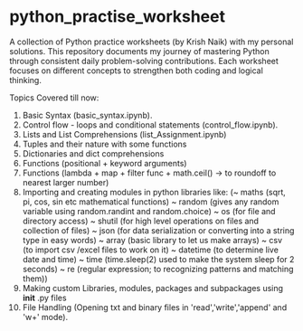 # python_practise_worksheet
A collection of Python practice worksheets (by Krish Naik) with my personal solutions. This repository documents my journey of mastering Python through consistent daily problem-solving contributions. Each worksheet focuses on different concepts to strengthen both coding and logical thinking. 

Topics Covered till now: 
1. Basic Syntax (basic_syntax.ipynb).
2. Control flow - loops and conditional statements (control_flow.ipynb).
3. Lists and List Comprehensions (list_Assignment.ipynb)
4. Tuples and their nature with some functions
5. Dictionaries and dict comprehensions
6. Functions (positional + keyword arguments)
7. Functions (lambda + map + filter func + math.ceil() -> to roundoff to nearest larger number)
8. Importing and creating modules in python libraries like:
   (~ maths (sqrt, pi, cos, sin etc mathematical functions)
   ~ random (gives any random variable using random.randint and random.choice)
   ~ os (for file and directory access)
   ~ shutil (for high level operations on files and collection of files)
  ~ json (for data serialization or converting into a string type in easy words)
   ~ array (basic library to let us make arrays)
   ~ csv (to import csv /excel files to work on it)
  ~ datetime (to determine live date and time)
  ~ time (time.sleep(2) used to make the system sleep for 2 seconds)
  ~ re (regular expression; to recognizing patterns and matching them))
9. Making custom Libraries, modules, packages and subpackages using __init__ .py files
10. File Handling (Opening txt and binary files in 'read','write','append' and 'w+' mode).

